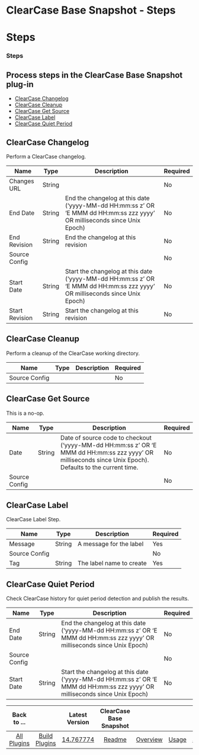 
ClearCase Base Snapshot - Steps
===============================

# Steps


### Steps




Process steps in the ClearCase Base Snapshot plug-in
----------------------------------------------------

* [ClearCase Changelog](#clearcase_changelog)
* [ClearCase Cleanup](#clearcase_cleanup)
* [ClearCase Get Source](#clearcase_get_source)
* [ClearCase Label](#clearcase_label)
* [ClearCase Quiet Period](#clearcase_quiet_period)


ClearCase Changelog
-------------------

Perform a ClearCase changelog.


| Name | Type | Description                                                                                                          | Required |
| ---- | ---- | -------------------------------------------------------------------------------------------------------------------- | -------- |
| Changes URL | String |  | No |
| End Date | String | End the changelog at this date (‘yyyy-MM-dd HH:mm:ss z’ OR ‘E MMM dd HH:mm:ss zzz yyyy’ OR milliseconds since Unix Epoch) | No |
| End Revision | String | End the changelog at this revision | No |
| Source Config |  |  | No |
| Start Date | String | Start the changelog at this date (‘yyyy-MM-dd HH:mm:ss z’ OR ‘E MMM dd HH:mm:ss zzz yyyy’ OR milliseconds since Unix Epoch) | No |
| Start Revision | String | Start the changelog at this revision | No |

ClearCase Cleanup
-----------------

Perform a cleanup of the ClearCase working directory.


| Name | Type | Description                                                                                                          | Required |
| ---- | ---- | -------------------------------------------------------------------------------------------------------------------- | -------- |
| Source Config |  |  | No |

ClearCase Get Source
--------------------

This is a no-op.


| Name | Type | Description                                                                                                          | Required |
| ---- | ---- | -------------------------------------------------------------------------------------------------------------------- | -------- |
| Date | String | Date of source code to checkout (‘yyyy-MM-dd HH:mm:ss z’ OR ‘E MMM dd HH:mm:ss zzz yyyy’ OR milliseconds since Unix Epoch). Defaults to the current time. | No |
| Source Config |  |  | No |

ClearCase Label
---------------

ClearCase Label Step.


| Name | Type | Description                                                                                                          | Required |
| ---- | ---- | -------------------------------------------------------------------------------------------------------------------- | -------- |
| Message | String | A message for the label | Yes |
| Source Config |  |  | No |
| Tag | String | The label name to create | Yes |

ClearCase Quiet Period
----------------------

Check ClearCase history for quiet period detection and publish the results.


| Name | Type | Description                                                                                                          | Required |
| ---- | ---- | -------------------------------------------------------------------------------------------------------------------- | -------- |
| End Date | String | End the changelog at this date (‘yyyy-MM-dd HH:mm:ss z’ OR ‘E MMM dd HH:mm:ss zzz yyyy’ OR milliseconds since Unix Epoch) | No |
| Source Config |  |  | No |
| Start Date | String | Start the changelog at this date (‘yyyy-MM-dd HH:mm:ss z’ OR ‘E MMM dd HH:mm:ss zzz yyyy’ OR milliseconds since Unix Epoch) | No |


|Back to ...||Latest Version|ClearCase Base Snapshot |||||
| :---: | :---: | :---: | :---: | :---: | :---: | :---: | :---: |
|[All Plugins](../../index.md)|[Build Plugins](../README.md)|[14.767774](https://raw.githubusercontent.com/UrbanCode/IBM-UCB-PLUGINS/main/files/ClearCaseBaseSnapshot/ClearCaseBaseSnapshot-14.767774.zip)|[Readme](README.md)|[Overview](overview.md)|[Usage](usage.md)|[Settings](settings.md)|[Downloads](downloads.md)|
